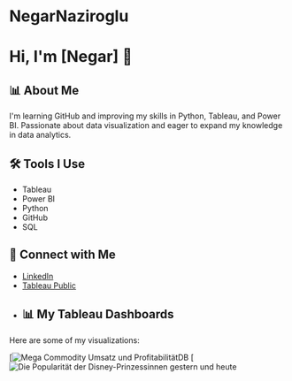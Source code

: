 # NegarNaziroglu
# Hi, I'm [Negar] 👋

## 📊 About Me
I'm learning GitHub and improving my skills in Python, Tableau, and Power BI. Passionate about data visualization and eager to expand my knowledge in data analytics.

## 🛠️ Tools I Use
- Tableau
- Power BI
- Python
- GitHub
- SQL

## 🔗 Connect with Me
- [LinkedIn](https://www.linkedin.com/in/your-profile)
- [Tableau Public](https://public.tableau.com/profile/your-profile)
- ## 📊 My Tableau Dashboards

Here are some of my visualizations:

[![Mega Commodity Umsatz und ProfitabilitätDB](https://public.tableau.com/app/profile/negar.naziroglu/viz/MegaCommodityUmsatzundProfitabilittDB/MegaCommodityDashboard)
[![Die Popularität der Disney-Prinzessinnen gestern und heute](https://public.tableau.com/app/profile/negar.naziroglu/viz/Diesney/Dashboard1)



